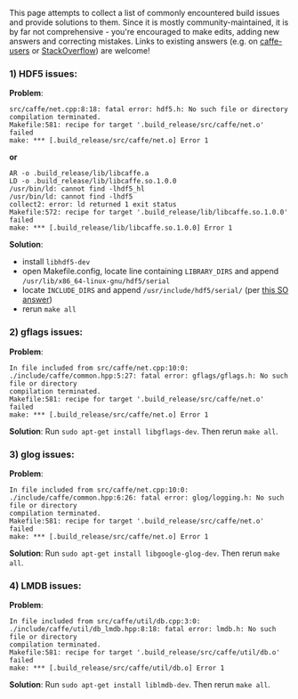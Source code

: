 This page attempts to collect a list of commonly encountered build issues and provide solutions to them. Since it is mostly community-maintained, it is by far not comprehensive - you're encouraged to make edits, adding new answers and correcting mistakes. Links to existing answers (e.g. on [caffe-users](https://groups.google.com/forum/#!forum/caffe-users) or [StackOverflow](https://stackoverflow.com/questions/tagged/caffe)) are welcome!

### 1) HDF5 issues:
**Problem**:
```
src/caffe/net.cpp:8:18: fatal error: hdf5.h: No such file or directory
compilation terminated.
Makefile:581: recipe for target '.build_release/src/caffe/net.o' failed
make: *** [.build_release/src/caffe/net.o] Error 1
```

**or**

```
AR -o .build_release/lib/libcaffe.a
LD -o .build_release/lib/libcaffe.so.1.0.0
/usr/bin/ld: cannot find -lhdf5_hl
/usr/bin/ld: cannot find -lhdf5
collect2: error: ld returned 1 exit status
Makefile:572: recipe for target '.build_release/lib/libcaffe.so.1.0.0' failed
make: *** [.build_release/lib/libcaffe.so.1.0.0] Error 1
```
**Solution**:
 * install `libhdf5-dev`
 * open Makefile.config, locate line containing `LIBRARY_DIRS` and append `/usr/lib/x86_64-linux-gnu/hdf5/serial`
 * locate `INCLUDE_DIRS` and append `/usr/include/hdf5/serial/` (per [this SO answer](https://askubuntu.com/a/645089/599356))
 * rerun `make all`
   
### 2) gflags issues:
**Problem**:
```
In file included from src/caffe/net.cpp:10:0:
./include/caffe/common.hpp:5:27: fatal error: gflags/gflags.h: No such file or directory
compilation terminated.
Makefile:581: recipe for target '.build_release/src/caffe/net.o' failed
make: *** [.build_release/src/caffe/net.o] Error 1
```
**Solution**: Run `sudo apt-get install libgflags-dev`. Then rerun `make all`.

### 3) glog issues:
**Problem**:
```
In file included from src/caffe/net.cpp:10:0:
./include/caffe/common.hpp:6:26: fatal error: glog/logging.h: No such file or directory
compilation terminated.
Makefile:581: recipe for target '.build_release/src/caffe/net.o' failed
make: *** [.build_release/src/caffe/net.o] Error 1
```
**Solution**: Run `sudo apt-get install libgoogle-glog-dev`. Then rerun `make all`.

### 4) LMDB issues:
**Problem**:
```
In file included from src/caffe/util/db.cpp:3:0:
./include/caffe/util/db_lmdb.hpp:8:18: fatal error: lmdb.h: No such file or directory
compilation terminated.
Makefile:581: recipe for target '.build_release/src/caffe/util/db.o' failed
make: *** [.build_release/src/caffe/util/db.o] Error 1
```
**Solution**: Run `sudo apt-get install liblmdb-dev`. Then rerun `make all`.